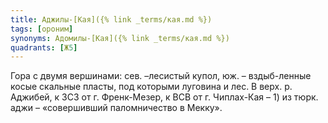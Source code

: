 ```yaml
---
title: Аджилы-[Кая]({% link _terms/кая.md %})
tags: [ороним]
synonyms: Адомилы-[Кая]({% link _terms/кая.md %})
quadrants: [Ж5]
---
```


Гора с двумя вершинами: сев. –лесистый купол, юж. – вздыб-ленные косые скальные
пласты, под которыми луговина и лес. В верх. р. Аджибей, к ЗСЗ от г.
Френк-Мезер, к ВСВ от г. Чиплах-Кая – 1) из тюрк. аджи – «совершивший
паломничество в Мекку».
